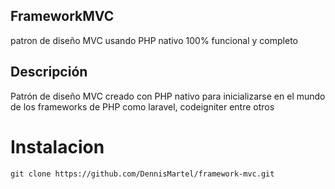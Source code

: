 ## FrameworkMVC
patron de diseño MVC usando PHP nativo 100% funcional y completo

## Descripción 
Patrón de diseño MVC creado con PHP nativo para inicializarse en el mundo
de los frameworks de PHP como laravel, codeigniter entre otros

# Instalacion 
```
git clone https://github.com/DennisMartel/framework-mvc.git
```
